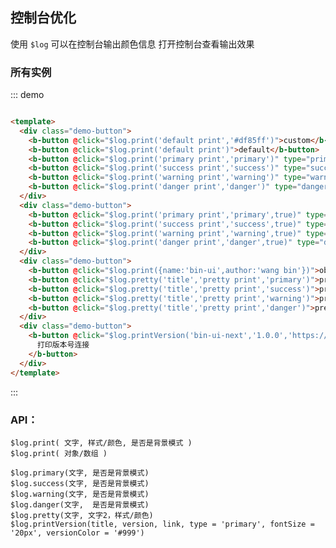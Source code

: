 ## 控制台优化

使用 `$log` 可以在控制台输出颜色信息 打开控制台查看输出效果

### 所有实例

::: demo

```html

<template>
  <div class="demo-button">
    <b-button @click="$log.print('default print','#df85ff')">custom</b-button>
    <b-button @click="$log.print('default print')">default</b-button>
    <b-button @click="$log.print('primary print','primary')" type="primary">primary</b-button>
    <b-button @click="$log.print('success print','success')" type="success">success</b-button>
    <b-button @click="$log.print('warning print','warning')" type="warning">warning</b-button>
    <b-button @click="$log.print('danger print','danger')" type="danger">danger</b-button>
  </div>
  <div class="demo-button">
    <b-button @click="$log.print('primary print','primary',true)" type="primary">primary-back</b-button>
    <b-button @click="$log.print('success print','success',true)" type="success">success-back</b-button>
    <b-button @click="$log.print('warning print','warning',true)" type="warning">warning-back</b-button>
    <b-button @click="$log.print('danger print','danger',true)" type="danger">danger-back</b-button>
  </div>
  <div class="demo-button">
    <b-button @click="$log.print({name:'bin-ui',author:'wang bin'})">object - log</b-button>
    <b-button @click="$log.pretty('title','pretty print','primary')">pretty - primary</b-button>
    <b-button @click="$log.pretty('title','pretty print','success')">pretty - success</b-button>
    <b-button @click="$log.pretty('title','pretty print','warning')">pretty - warning</b-button>
    <b-button @click="$log.pretty('title','pretty print','danger')">pretty - danger</b-button>
  </div>
  <div class="demo-button">
    <b-button @click="$log.printVersion('bin-ui-next','1.0.0','https://wangbin3162.gitee.io/bin-ui-next/')">
      打印版本号连接
    </b-button>
  </div>
</template>
```

:::

### API：

    $log.print( 文字, 样式/颜色, 是否是背景模式 )
    $log.print( 对象/数组 )
    
    $log.primary(文字, 是否是背景模式)
    $log.success(文字, 是否是背景模式)
    $log.warning(文字, 是否是背景模式)
    $log.danger(文字,  是否是背景模式)
    $log.pretty(文字, 文字2，样式/颜色)
    $log.printVersion(title, version, link, type = 'primary', fontSize = '20px', versionColor = '#999')
